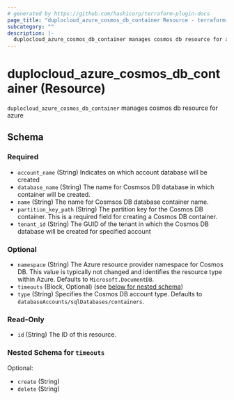 ```yaml
---
# generated by https://github.com/hashicorp/terraform-plugin-docs
page_title: "duplocloud_azure_cosmos_db_container Resource - terraform-provider-duplocloud"
subcategory: ""
description: |-
  duplocloud_azure_cosmos_db_container manages cosmos db resource for azure
---
```


# duplocloud_azure_cosmos_db_container (Resource)

`duplocloud_azure_cosmos_db_container` manages cosmos db resource for azure



<!-- schema generated by tfplugindocs -->
## Schema

### Required

- `account_name` (String) Indicates on which account database will be created
- `database_name` (String) The name for Cosmsos DB database in which container will be created.
- `name` (String) The name for Cosmsos DB database container name.
- `partition_key_path` (String) The partition key for the Cosmos DB container. This is a required field for creating a Cosmos DB container.
- `tenant_id` (String) The GUID of the tenant in which the Cosmos DB database will be created for specified account

### Optional

- `namespace` (String) The Azure resource provider namespace for Cosmos DB. This value is typically not changed and identifies the resource type within Azure. Defaults to `Microsoft.DocumentDB`.
- `timeouts` (Block, Optional) (see [below for nested schema](#nestedblock--timeouts))
- `type` (String) Specifies the Cosmos DB account type. Defaults to `databaseAccounts/sqlDatabases/containers`.

### Read-Only

- `id` (String) The ID of this resource.

<a id="nestedblock--timeouts"></a>
### Nested Schema for `timeouts`

Optional:

- `create` (String)
- `delete` (String)

